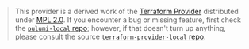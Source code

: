 > This provider is a derived work of the [Terraform Provider](https://github.com/terraform-providers/terraform-provider-local)
> distributed under [MPL 2.0](https://www.mozilla.org/en-US/MPL/2.0/). If you encounter a bug or missing feature,
> first check the [`pulumi-local` repo](/issues); however, if that doesn't turn up anything,
> please consult the source [`terraform-provider-local` repo](https://github.com/terraform-providers/terraform-provider-local/issues).
